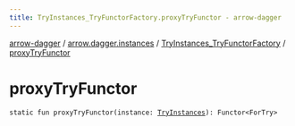```yaml
---
title: TryInstances_TryFunctorFactory.proxyTryFunctor - arrow-dagger
---
```


[arrow-dagger](../../index.html) / [arrow.dagger.instances](../index.html) / [TryInstances_TryFunctorFactory](index.html) / [proxyTryFunctor](./proxy-try-functor.html)

# proxyTryFunctor

`static fun proxyTryFunctor(instance: `[`TryInstances`](../-try-instances/index.html)`): Functor<ForTry>`